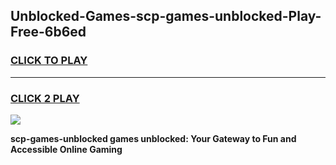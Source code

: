 
## Unblocked-Games-scp-games-unblocked-Play-Free-6b6ed
<h3>
<a href="https://premium76.site?title=scp-games-unblocked&ref=18A1">CLICK TO PLAY</a></h3>
<hr>

<h3>
<a href="https://premium76.site?title=scp-games-unblocked&ref=18A1">CLICK 2 PLAY</a>
  
</h3>

<a href="https://premium76.site?title=scp-games-unblocked&ref=18A1"><img src="https://clearcache.store/games.png"></a>


**scp-games-unblocked games unblocked: Your Gateway to Fun and Accessible Online Gaming**
